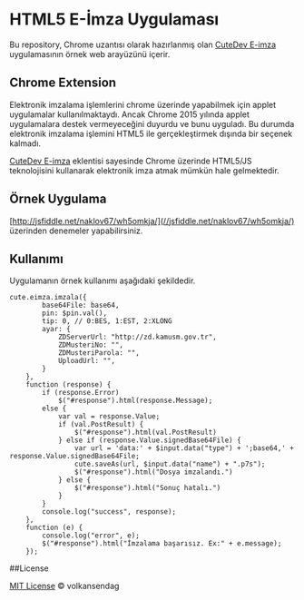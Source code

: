 # HTML5 E-İmza Uygulaması

Bu repository, Chrome uzantısı olarak hazırlanmış olan [CuteDev E-imza](https://chrome.google.com/webstore/detail/cutedev-e-imza/ehjffgchplohbcbeakpncbgconplfjpg) uygulamasının örnek web arayüzünü içerir. 

## Chrome Extension

Elektronik imzalama işlemlerini chrome üzerinde yapabilmek için applet uygulamalar kullanılmaktaydı. Ancak Chrome 2015 yılında applet uygulamalara destek vermeyeceğini duyurdu ve bunu uyguladı. Bu durumda elektronik imzalama işlemini HTML5 ile gerçekleştirmek dışında bir seçenek kalmadı.

[CuteDev E-imza](https://chrome.google.com/webstore/detail/cutedev-e-imza/ehjffgchplohbcbeakpncbgconplfjpg) eklentisi sayesinde Chrome üzerinde HTML5/JS teknolojisini kullanarak elektronik imza atmak mümkün hale gelmektedir.

## Örnek Uygulama

[http://jsfiddle.net/naklov67/wh5omkja/](//jsfiddle.net/naklov67/wh5omkja/) üzerinden denemeler yapabilirsiniz.



## Kullanımı

Uygulamanın örnek kullanımı aşağıdaki şekildedir.

	cute.eimza.imzala({
			base64File: base64,
			pin: $pin.val(),
			tip: 0, // 0:BES, 1:EST, 2:XLONG
			ayar: {
				ZDServerUrl: "http://zd.kamusm.gov.tr",
				ZDMusteriNo: "",
				ZDMusteriParola: "",
				UploadUrl: "",
			}
		},
		function (response) {
			if (response.Error)
				$("#response").html(response.Message);
			else {
				var val = response.Value;
				if (val.PostResult) {
					$("#response").html(val.PostResult)
				} else if (response.Value.signedBase64File) {
					var url = 'data:' + $input.data("type") + ';base64,' + response.Value.signedBase64File;
					cute.saveAs(url, $input.data("name") + ".p7s");
					$("#response").html("Dosya imzalandı.")
				} else {
					$("#response").html("Sonuç hatalı.")
				}
			}
			console.log("success", response);
		},
		function (e) {
			console.log("error", e);
			$("#response").html("İmzalama başarısız. Ex:" + e.message);
		});

                    
##License

[MIT License](http://opensource.org/licenses/MIT) © volkansendag
